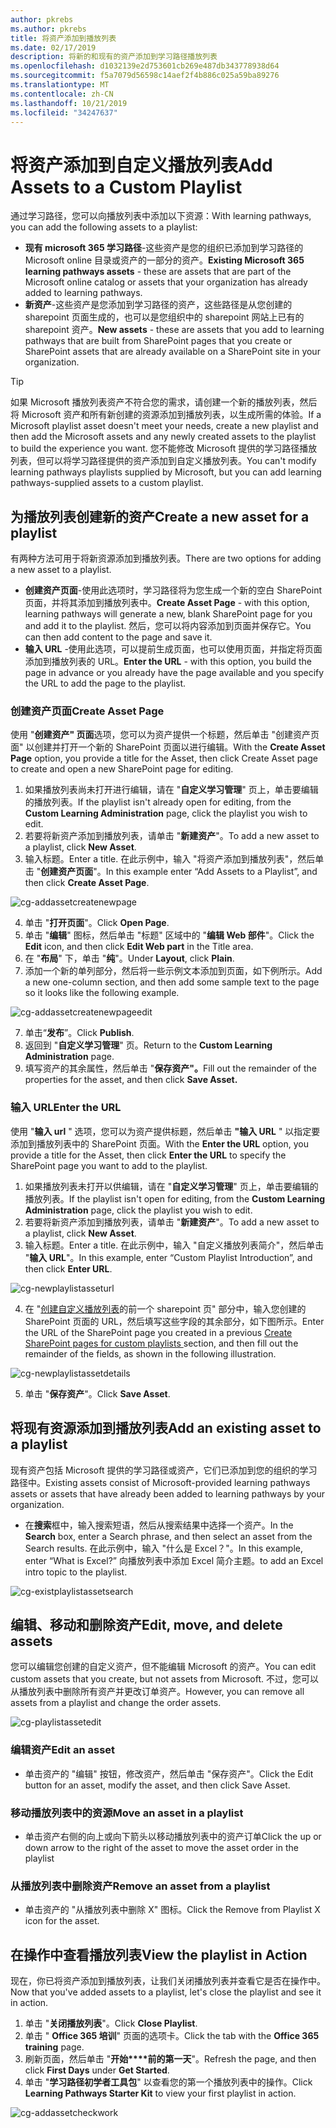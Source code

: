 ```yaml
---
author: pkrebs
ms.author: pkrebs
title: 将资产添加到播放列表
ms.date: 02/17/2019
description: 将新的和现有的资产添加到学习路径播放列表
ms.openlocfilehash: d1032139e2d753601cb269e487db343778938d64
ms.sourcegitcommit: f5a7079d56598c14aef2f4b886c025a59ba89276
ms.translationtype: MT
ms.contentlocale: zh-CN
ms.lasthandoff: 10/21/2019
ms.locfileid: "34247637"
---
```

# <a name="add-assets-to-a-custom-playlist"></a><span data-ttu-id="094d7-103">将资产添加到自定义播放列表</span><span class="sxs-lookup"><span data-stu-id="094d7-103">Add Assets to a Custom Playlist</span></span>

<span data-ttu-id="094d7-104">通过学习路径，您可以向播放列表中添加以下资源：</span><span class="sxs-lookup"><span data-stu-id="094d7-104">With learning pathways, you can add the following assets to a playlist:</span></span>

- <span data-ttu-id="094d7-105">**现有 microsoft 365 学习路径**-这些资产是您的组织已添加到学习路径的 Microsoft online 目录或资产的一部分的资产。</span><span class="sxs-lookup"><span data-stu-id="094d7-105">**Existing Microsoft 365 learning pathways assets** - these are assets that are part of the Microsoft online catalog or assets that your organization has already added to learning pathways.</span></span>
- <span data-ttu-id="094d7-106">**新资产**-这些资产是您添加到学习路径的资产，这些路径是从您创建的 sharepoint 页面生成的，也可以是您组织中的 sharepoint 网站上已有的 sharepoint 资产。</span><span class="sxs-lookup"><span data-stu-id="094d7-106">**New assets** - these are assets that you add to learning pathways that are built from SharePoint pages that you create or SharePoint assets that are already available on a SharePoint site in your organization.</span></span> 

> [!TIP]
> <span data-ttu-id="094d7-107">如果 Microsoft 播放列表资产不符合您的需求，请创建一个新的播放列表，然后将 Microsoft 资产和所有新创建的资源添加到播放列表，以生成所需的体验。</span><span class="sxs-lookup"><span data-stu-id="094d7-107">If a Microsoft playlist asset doesn't meet your needs, create a new playlist and then add the Microsoft assets and any newly created assets to the playlist to build the experience you want.</span></span> <span data-ttu-id="094d7-108">您不能修改 Microsoft 提供的学习路径播放列表，但可以将学习路径提供的资产添加到自定义播放列表。</span><span class="sxs-lookup"><span data-stu-id="094d7-108">You can't modify learning pathways playlists supplied by Microsoft, but you can add learning pathways-supplied assets to a custom playlist.</span></span>   

## <a name="create-a-new-asset-for-a-playlist"></a><span data-ttu-id="094d7-109">为播放列表创建新的资产</span><span class="sxs-lookup"><span data-stu-id="094d7-109">Create a new asset for a playlist</span></span>

<span data-ttu-id="094d7-110">有两种方法可用于将新资源添加到播放列表。</span><span class="sxs-lookup"><span data-stu-id="094d7-110">There are two options for adding a new asset to a playlist.</span></span>

- <span data-ttu-id="094d7-111">**创建资产页面**-使用此选项时，学习路径将为您生成一个新的空白 SharePoint 页面，并将其添加到播放列表中。</span><span class="sxs-lookup"><span data-stu-id="094d7-111">**Create Asset Page** - with this option, learning pathways will generate a new,  blank SharePoint page for you and add it to the playlist.</span></span> <span data-ttu-id="094d7-112">然后，您可以将内容添加到页面并保存它。</span><span class="sxs-lookup"><span data-stu-id="094d7-112">You can then add content to the page and save it.</span></span>  
- <span data-ttu-id="094d7-113">**输入 URL** -使用此选项，可以提前生成页面，也可以使用页面，并指定将页面添加到播放列表的 URL。</span><span class="sxs-lookup"><span data-stu-id="094d7-113">**Enter the URL** - with this option, you build the page in advance or you already have the page available and you specify the URL to add the page to the playlist.</span></span>

### <a name="create-asset-page"></a><span data-ttu-id="094d7-114">创建资产页面</span><span class="sxs-lookup"><span data-stu-id="094d7-114">Create Asset Page</span></span> 
<span data-ttu-id="094d7-115">使用 "**创建资产" 页面**选项，您可以为资产提供一个标题，然后单击 "创建资产页面" 以创建并打开一个新的 SharePoint 页面以进行编辑。</span><span class="sxs-lookup"><span data-stu-id="094d7-115">With the **Create Asset Page** option, you provide a title for the Asset, then click Create Asset page to create and open a new SharePoint page for editing.</span></span> 

1.  <span data-ttu-id="094d7-116">如果播放列表尚未打开进行编辑，请在 "**自定义学习管理**" 页上，单击要编辑的播放列表。</span><span class="sxs-lookup"><span data-stu-id="094d7-116">If the playlist isn't already open for editing, from the **Custom Learning Administration** page, click the playlist you wish to edit.</span></span> 
2. <span data-ttu-id="094d7-117">若要将新资产添加到播放列表，请单击 "**新建资产**"。</span><span class="sxs-lookup"><span data-stu-id="094d7-117">To add a new asset to a playlist, click **New Asset**.</span></span> 
3. <span data-ttu-id="094d7-118">输入标题。</span><span class="sxs-lookup"><span data-stu-id="094d7-118">Enter a title.</span></span> <span data-ttu-id="094d7-119">在此示例中，输入 "将资产添加到播放列表"，然后单击 "**创建资产页面**"。</span><span class="sxs-lookup"><span data-stu-id="094d7-119">In this example enter “Add Assets to a Playlist”, and then click **Create Asset Page**.</span></span>

![cg-addassetcreatenewpage](media/cg-addassetcreatenewpage.png)

4. <span data-ttu-id="094d7-121">单击 "**打开页面**"。</span><span class="sxs-lookup"><span data-stu-id="094d7-121">Click **Open Page**.</span></span>
5. <span data-ttu-id="094d7-122">单击 "**编辑**" 图标，然后单击 "标题" 区域中的 "**编辑 Web 部件**"。</span><span class="sxs-lookup"><span data-stu-id="094d7-122">Click the **Edit** icon, and then click **Edit Web part** in the Title area.</span></span>
6. <span data-ttu-id="094d7-123">在 "**布局**" 下，单击 "**纯**"。</span><span class="sxs-lookup"><span data-stu-id="094d7-123">Under **Layout**, click **Plain**.</span></span> 
7. <span data-ttu-id="094d7-124">添加一个新的单列部分，然后将一些示例文本添加到页面，如下例所示。</span><span class="sxs-lookup"><span data-stu-id="094d7-124">Add a new one-column section, and then add some sample text to the page so it looks like the following example.</span></span> 

![cg-addassetcreatenewpageedit](media/cg-addassetcreatenewpageedit.png)

7. <span data-ttu-id="094d7-126">单击“**发布**”。</span><span class="sxs-lookup"><span data-stu-id="094d7-126">Click **Publish**.</span></span>
8. <span data-ttu-id="094d7-127">返回到 "**自定义学习管理**" 页。</span><span class="sxs-lookup"><span data-stu-id="094d7-127">Return to the **Custom Learning Administration** page.</span></span> 
9. <span data-ttu-id="094d7-128">填写资产的其余属性，然后单击 "**保存资产"。**</span><span class="sxs-lookup"><span data-stu-id="094d7-128">Fill out the remainder of the properties for the asset, and then click **Save Asset.**</span></span>

### <a name="enter-the-url"></a><span data-ttu-id="094d7-129">输入 URL</span><span class="sxs-lookup"><span data-stu-id="094d7-129">Enter the URL</span></span>
<span data-ttu-id="094d7-130">使用 "**输入 url** " 选项，您可以为资产提供标题，然后单击 **"输入 URL** " 以指定要添加到播放列表中的 SharePoint 页面。</span><span class="sxs-lookup"><span data-stu-id="094d7-130">With the **Enter the URL** option, you provide a title for the Asset, then click **Enter the URL** to specify the SharePoint page you want to add to the playlist.</span></span> 

1.  <span data-ttu-id="094d7-131">如果播放列表未打开以供编辑，请在 "**自定义学习管理**" 页上，单击要编辑的播放列表。</span><span class="sxs-lookup"><span data-stu-id="094d7-131">If the playlist isn't open for editing, from the **Custom Learning Administration** page, click the playlist you wish to edit.</span></span> 
2. <span data-ttu-id="094d7-132">若要将新资产添加到播放列表，请单击 "**新建资产**"。</span><span class="sxs-lookup"><span data-stu-id="094d7-132">To add a new asset to a playlist, click **New Asset**.</span></span> 
3. <span data-ttu-id="094d7-133">输入标题。</span><span class="sxs-lookup"><span data-stu-id="094d7-133">Enter a title.</span></span> <span data-ttu-id="094d7-134">在此示例中，输入 "自定义播放列表简介"，然后单击 "**输入 URL**"。</span><span class="sxs-lookup"><span data-stu-id="094d7-134">In this example, enter “Custom Playlist Introduction”, and then click **Enter URL**.</span></span> 

![cg-newplaylistasseturl](media/cg-newplaylistasseturl.png)

4. <span data-ttu-id="094d7-136">在 "[创建自定义播放列表](custom_createnewpage.md)的前一个 sharepoint 页" 部分中，输入您创建的 SharePoint 页面的 URL，然后填写这些字段的其余部分，如下图所示。</span><span class="sxs-lookup"><span data-stu-id="094d7-136">Enter the URL of the SharePoint page you created in a previous [Create SharePoint pages for custom playlists ](custom_createnewpage.md) section, and then fill out the remainder of the fields, as shown in the following illustration.</span></span>

![cg-newplaylistassetdetails](media/cg-newplaylistassetdetails.png)

5. <span data-ttu-id="094d7-138">单击 "**保存资产**"。</span><span class="sxs-lookup"><span data-stu-id="094d7-138">Click **Save Asset**.</span></span> 

## <a name="add-an-existing-asset-to-a-playlist"></a><span data-ttu-id="094d7-139">将现有资源添加到播放列表</span><span class="sxs-lookup"><span data-stu-id="094d7-139">Add an existing asset to a playlist</span></span>

<span data-ttu-id="094d7-140">现有资产包括 Microsoft 提供的学习路径或资产，它们已添加到您的组织的学习路径中。</span><span class="sxs-lookup"><span data-stu-id="094d7-140">Existing assets consist of Microsoft-provided learning pathways assets or assets that have already been added to learning pathways by your organization.</span></span> 

- <span data-ttu-id="094d7-141">在**搜索**框中，输入搜索短语，然后从搜索结果中选择一个资产。</span><span class="sxs-lookup"><span data-stu-id="094d7-141">In the **Search** box, enter a Search phrase, and then select an asset from the Search results.</span></span> <span data-ttu-id="094d7-142">在此示例中，输入 "什么是 Excel？"。</span><span class="sxs-lookup"><span data-stu-id="094d7-142">In this example, enter “What is Excel?”</span></span> <span data-ttu-id="094d7-143">向播放列表中添加 Excel 简介主题。</span><span class="sxs-lookup"><span data-stu-id="094d7-143">to add an Excel intro topic to the playlist.</span></span>

![cg-existplaylistassetsearch](media/cg-existplaylistassetsearch.png)

## <a name="edit-move-and-delete-assets"></a><span data-ttu-id="094d7-145">编辑、移动和删除资产</span><span class="sxs-lookup"><span data-stu-id="094d7-145">Edit, move, and delete assets</span></span>
<span data-ttu-id="094d7-146">您可以编辑您创建的自定义资产，但不能编辑 Microsoft 的资产。</span><span class="sxs-lookup"><span data-stu-id="094d7-146">You can edit custom assets that you create, but not assets from Microsoft.</span></span> <span data-ttu-id="094d7-147">不过，您可以从播放列表中删除所有资产并更改订单资产。</span><span class="sxs-lookup"><span data-stu-id="094d7-147">However, you can remove all assets from a playlist and change the order assets.</span></span> 

![cg-playlistassetedit](media/cg-playlistassetedit.png)

### <a name="edit-an-asset"></a><span data-ttu-id="094d7-149">编辑资产</span><span class="sxs-lookup"><span data-stu-id="094d7-149">Edit an asset</span></span>
- <span data-ttu-id="094d7-150">单击资产的 "编辑" 按钮，修改资产，然后单击 "保存资产"。</span><span class="sxs-lookup"><span data-stu-id="094d7-150">Click the Edit button for an asset, modify the asset, and then click Save Asset.</span></span> 

### <a name="move-an-asset-in-a-playlist"></a><span data-ttu-id="094d7-151">移动播放列表中的资源</span><span class="sxs-lookup"><span data-stu-id="094d7-151">Move an asset in a playlist</span></span>
- <span data-ttu-id="094d7-152">单击资产右侧的向上或向下箭头以移动播放列表中的资产订单</span><span class="sxs-lookup"><span data-stu-id="094d7-152">Click the up or down arrow to the right of the asset to move the asset order in the playlist</span></span>

### <a name="remove-an-asset-from-a-playlist"></a><span data-ttu-id="094d7-153">从播放列表中删除资产</span><span class="sxs-lookup"><span data-stu-id="094d7-153">Remove an asset from a playlist</span></span>
- <span data-ttu-id="094d7-154">单击资产的 "从播放列表中删除 X" 图标。</span><span class="sxs-lookup"><span data-stu-id="094d7-154">Click the Remove from Playlist X icon for the asset.</span></span> 

## <a name="view-the-playlist-in-action"></a><span data-ttu-id="094d7-155">在操作中查看播放列表</span><span class="sxs-lookup"><span data-stu-id="094d7-155">View the playlist in Action</span></span>
<span data-ttu-id="094d7-156">现在，你已将资产添加到播放列表，让我们关闭播放列表并查看它是否在操作中。</span><span class="sxs-lookup"><span data-stu-id="094d7-156">Now that you've added assets to a playlist, let's close the playlist and see it in action.</span></span> 

1. <span data-ttu-id="094d7-157">单击 "**关闭播放列表**"。</span><span class="sxs-lookup"><span data-stu-id="094d7-157">Click **Close Playlist**.</span></span>
2. <span data-ttu-id="094d7-158">单击 " **Office 365 培训**" 页面的选项卡。</span><span class="sxs-lookup"><span data-stu-id="094d7-158">Click the tab with the **Office 365 training** page.</span></span>
3. <span data-ttu-id="094d7-159">刷新页面，然后单击 "**开始\*\*\*\*前的第一天**"。</span><span class="sxs-lookup"><span data-stu-id="094d7-159">Refresh the page, and then click **First Days** under **Get Started**.</span></span>
4. <span data-ttu-id="094d7-160">单击 "**学习路径初学者工具包**" 以查看您的第一个播放列表中的操作。</span><span class="sxs-lookup"><span data-stu-id="094d7-160">Click **Learning Pathways Starter Kit** to view your first playlist in action.</span></span> 

![cg-addassetcheckwork](media/cg-addassetcheckwork.png)